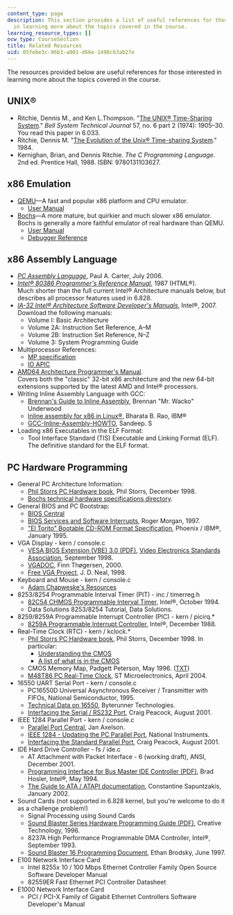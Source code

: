 ```yaml
---
content_type: page
description: This section provides a list of useful references for those interested
  in learning more about the topics covered in the course.
learning_resource_types: []
ocw_type: CourseSection
title: Related Resources
uid: 05febe3c-96b3-a001-d66e-1498c63ab27e
---
```


The resources provided below are useful references for those interested in learning more about the topics covered in the course.

UNIX®
-----

*   Ritchie, Dennis M., and Ken L.Thompson. "[The UNIX® Time-Sharing System](http://citeseerx.ist.psu.edu/legacymapper?did=10962)." _Bell System Technical Journal_ 57, no. 6 part 2 (1974): 1905–30. You read this paper in 6.033.
*   Ritchie, Dennis M. "[The Evolution of the Unix® Time-sharing System](http://dx.doi.org/10.1002/j.1538-7305.1984.tb00054.x)." 1984.
*   Kernighan, Brian, and Dennis Ritchie. _The C Programming Language_. 2nd ed. Prentice Hall, 1988. ISBN: 9780131103627.

x86 Emulation
-------------

*   [QEMU](http://www.qemu.org/)—A fast and popular x86 platform and CPU emulator.
    *   [User Manual](http://wiki.qemu.org/Qemu-doc.html)
*   [Bochs](http://bochs.sourceforge.net/)—A more mature, but quirkier and much slower x86 emulator. Bochs is generally a more faithful emulator of real hardware than QEMU.
    *   [User Manual](http://bochs.sourceforge.net/doc/docbook/user/index.html)
    *   [Debugger Reference](http://bochs.sourceforge.net/doc/docbook/user/internal-debugger.html)

x86 Assembly Language
---------------------

*   [_PC Assembly Language_](http://www.drpaulcarter.com/pcasm/), Paul A. Carter, July 2006.
*   [_Intel® 80386 Programmer's Reference Manual_](http://www.logix.cz/michal/doc/i386/), 1987 (HTML®).  
    Much shorter than the full current Intel® Architecture manuals below, but describes all processor features used in 6.828.
*   [_IA-32 Intel® Architecture Software Developer's Manuals_](http://www.intel.com/content/www/us/en/processors/architectures-software-developer-manuals.html), Intel®, 2007. Download the following manuals:
    *   Volume I: Basic Architecture
    *   Volume 2A: Instruction Set Reference, A–M
    *   Volume 2B: Instruction Set Reference, N–Z
    *   Volume 3: System Programming Guide
*   Multiprocessor References:
    *   [MP specification](http://www.intel.com/design/archives/processors/pro/docs/242016.htm)
    *   [IO APIC](http://www.intel.com/design/chipsets/specupdt/290710.htm)
*   [AMD64 Architecture Programmer's Manual](https://refspecs.linuxfoundation.org/LSB_3.1.0/LSB-Core-AMD64/LSB-Core-AMD64/normativerefs.html).  
    Covers both the "classic" 32-bit x86 architecture and the new 64-bit extensions supported by the latest AMD and Intel® processors.
*   Writing Inline Assembly Language with GCC:
    *   [Brennan's Guide to Inline Assembly](http://www.delorie.com/djgpp/doc/brennan/brennan_att_inline_djgpp.html), Brennan "Mr. Wacko" Underwood
    *   [Inline assembly for x86 in Linux®](http://www.cristal.univ-lille.fr/~marquet/ens/ctx/doc/l-ia.html), Bharata B. Rao, IBM®
    *   [GCC-Inline-Assembly-HOWTO](http://www.ibiblio.org/gferg/ldp/GCC-Inline-Assembly-HOWTO.html), Sandeep. S
*   Loading x86 Executables in the ELF Format:
    *   Tool Interface Standard (TIS) Executable and Linking Format (ELF).  
        The definitive standard for the ELF format.

PC Hardware Programming
-----------------------

*   General PC Architecture Information:
    *   [Phil Storrs PC Hardware book](http://web.archive.org/web/20040603021346/http:/members.iweb.net.au/~pstorr/pcbook/), Phil Storrs, December 1998.
    *   [Bochs technical hardware specifications directory](http://bochs.sourceforge.net/techdata.html).
*   General BIOS and PC Bootstrap:
    *   [BIOS Central](http://www.bioscentral.com/)
    *   [BIOS Services and Software Interrupts](http://www.pcguide.com/ref/mbsys/bios/funcServices-c.html), Roger Morgan, 1997.
    *   ["El Torito" Bootable CD-ROM Format Specification](http://support.microsoft.com/kb/167685), Phoenix / IBM®, January 1995.
*   VGA Display - kern / console.c
    *   [VESA BIOS Extension (VBE) 3.0 (PDF)](http://www.cs.utexas.edu/~dahlin/Classes/UGOS/reading/vbe3.pdf), [Video Electronics Standards Association](http://www.vesa.org/), September 1998.
    *   [VGADOC](http://read.seas.harvard.edu/cs261/2011/references.html), Finn Thøgersen, 2000.
    *   [Free VGA Project](http://www.osdever.net/FreeVGA/home.htm), J. D. Neal, 1998.
*   Keyboard and Mouse - kern / console.c
    *   [Adam Chapweske's Resources](http://www.computer-engineering.org/index.html)
*   8253/8254 Programmable Interval Timer (PIT) - inc / timerreg.h
    *   [82C54 CHMOS Programmable Interval Timer](http://www.intel.com/design/archives/periphrl/docs/23124406.htm), Intel®, October 1994.
    *   Data Solutions 8253/8254 Tutorial, Data Solutions.
*   8259/8259A Programmable Interrupt Controller (PIC) - kern / picirq.\*
    *   [8259A Programmable Interrupt Controller](http://bochs.sourceforge.net/techdata.html), Intel®, December 1988.
*   Real-Time Clock (RTC) - kern / kclock.\*
    *   [Phil Storrs PC Hardware book](http://web.archive.org/web/20040603021346/http:/members.iweb.net.au/~pstorr/pcbook/), Phil Storrs, December 1998. In particular:
        *   [Understanding the CMOS](http://web.archive.org/web/20040603150111/members.iweb.net.au/~pstorr/pcbook/book5/cmos.htm)
        *   [A list of what is in the CMOS](http://web.archive.org/web/20040603005903/members.iweb.net.au/~pstorr/pcbook/book5/cmoslist.htm)
    *   CMOS Memory Map, Padgett Peterson, May 1996. ([TXT](http://bochs.sourceforge.net/techspec/CMOS-reference.txt))
    *   [M48T86 PC Real-Time Clock](http://www.alldatasheet.com/datasheet-pdf/pdf/22981/STMICROELECTRONICS/M48T86.html), ST Microelectronics, April 2004.
*   16550 UART Serial Port - kern / console.c
    *   PC16550D Universal Asynchronous Receiver / Transmitter with FIFOs, National Semiconductor, 1995.
    *   [Technical Data on 16550](http://byterunner.com/16550.html), Byterunner Technologies.
    *   [Interfacing the Serial / RS232 Port](http://users.utcluj.ro/~baruch/sie/labor/RS232/serial.pdf), Craig Peacock, August 2001.
*   IEEE 1284 Parallel Port - kern / console.c
    *   [Parallel Port Central](http://janaxelson.com/parport.htm), Jan Axelson.
    *   [IEEE 1284 - Updating the PC Parallel Port](http://zone.ni.com/devzone/cda/tut/p/id/3466), National Instruments.
    *   [Interfacing the Standard Parallel Port](http://pascal.hansotten.com/uploads/electronics/parallel.pdf), Craig Peacock, August 2001.
*   IDE Hard Drive Controller - fs / ide.c
    *   AT Attachment with Packet Interface - 6 (working draft), ANSI, December 2001.
    *   [Programming Interface for Bus Master IDE Controller (PDF)](http://www.bswd.com/idems100.pdf), Brad Hosler, Intel®, May 1994.
    *   [The Guide to ATA / ATAPI documentation](http://www.cs.utexas.edu/~dahlin/Classes/UGOS/reading/ide.html), Constantine Sapuntzakis, January 2002.
*   Sound Cards (not supported in 6.828 kernel, but you're welcome to do it as a challenge problem!)
    *   Signal Processing using Sound Cards
    *   [Sound Blaster Series Hardware Programming Guide (PDF)](http://pdos.csail.mit.edu/6.828/2008/readings/hardware/SoundBlaster.pdf), Creative Technology, 1996.
    *   8237A High Performance Programmable DMA Controller, Intel®, September 1993.
    *   [Sound Blaster 16 Programming Document](http://homepages.cae.wisc.edu/~brodskye/sb16doc/sb16doc.html), Ethan Brodsky, June 1997.
*   E100 Network Interface Card
    *   Intel 8255x 10 / 100 Mbps Ethernet Controller Family Open Source Software Developer Manual
    *   82559ER Fast Ethernet PCI Controller Datasheet
*   E1000 Network Interface Card
    *   PCI / PCI-X Family of Gigabit Ethernet Controllers Software Developer's Manual